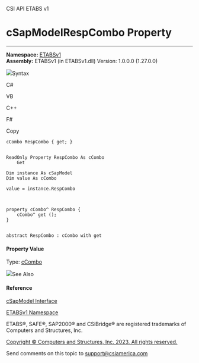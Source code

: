 ﻿

CSI API ETABS v1

# cSapModelRespCombo Property  
  
---  
  
**Namespace:** [ETABSv1](2780f1b8-2033-5289-2298-1cdb2a7508d9.htm)  
**Assembly:** ETABSv1 (in ETABSv1.dll) Version: 1.0.0.0 (1.27.0.0)

![](../icons/SectionExpanded.png)Syntax

C#

VB

C++

F#

Copy

    
    
    cCombo RespCombo { get; }
    
    
    ReadOnly Property RespCombo As cCombo
    	Get
    
    Dim instance As cSapModel
    Dim value As cCombo
    
    value = instance.RespCombo
    
    
    
    property cCombo^ RespCombo {
    	cCombo^ get ();
    }
    
    
    abstract RespCombo : cCombo with get
    

#### Property Value

Type: [cCombo](8c1d1b19-f7ba-858c-25b3-5986a0d9cbb8.htm)

![](../icons/SectionExpanded.png)See Also

#### Reference

[cSapModel Interface](fe0b0096-9fef-56a3-9d57-cdef76e0f611.htm)

[ETABSv1 Namespace](2780f1b8-2033-5289-2298-1cdb2a7508d9.htm)

ETABS®, SAFE®, SAP2000® and CSiBridge® are registered trademarks of Computers
and Structures, Inc.  

[Copyright © Computers and Structures, Inc. 2023. All rights
reserved.](http://www.csiamerica.com)

Send comments on this topic to
[support@csiamerica.com](mailto:support%40csiamerica.com?Subject=CSI%20API%20ETABS%20v1)

